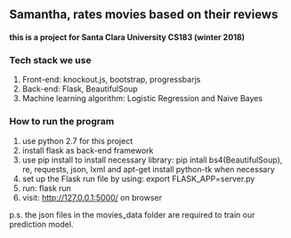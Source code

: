 ## Samantha, rates movies based on their reviews

#### this is a project for Santa Clara University CS183 (winter 2018)

### Tech stack we use
  1. Front-end: knockout.js, bootstrap, progressbarjs
  2. Back-end: Flask, BeautifulSoup
  3. Machine learning algorithm: Logistic Regression and Naive Bayes



### How to run the program
  1. use python 2.7 for this project
  2. install flask as back-end framework
  3. use pip install to install necessary library: pip intall bs4(BeautifulSoup), re, requests, json, lxml and apt-get install python-tk when necessary
  4. set up the Flask run file by using: export FLASK_APP=server.py
  5. run: flask run
  6. visit:  http://127.0.0.1:5000/ on browser


  p.s. the json files in the movies_data folder are required to train our prediction model.
